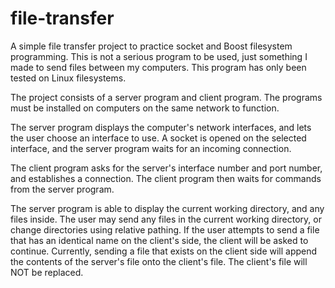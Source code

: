 # file-transfer
  A simple file transfer project to practice socket and Boost filesystem programming. This is not a serious program to be used, just something I made to send files between my computers. This program has only been tested on Linux filesystems.

  The project consists of a server program and client program. The programs must be installed on computers on the same network to function.
  
  The server program displays the computer's network interfaces, and lets the user choose an interface to use. A socket is opened on the selected interface, and the server program waits for an incoming connection.

  The client program asks for the server's interface number and port number, and establishes a connection. The client program then waits for commands from the server program.
  
  The server program is able to display the current working directory, and any files inside. The user may send any files in the current working directory, or change directories using relative pathing. If the user attempts to send a file that has an identical name on the client's side, the client will be asked to continue. Currently, sending a file that exists on the client side will append the contents of the server's file onto the client's file. The client's file will NOT be replaced.

